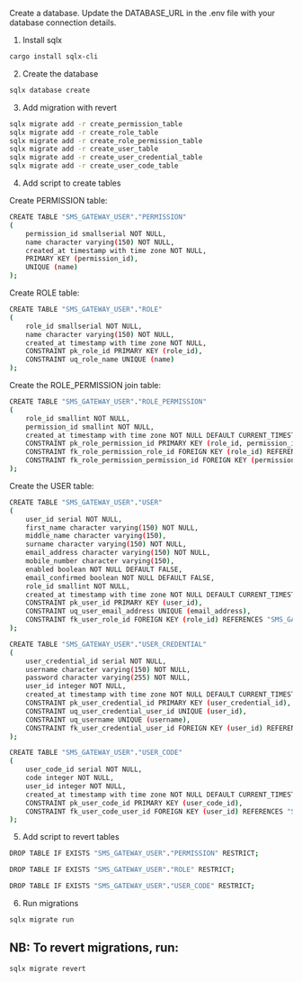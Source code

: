 
Create a database.
Update the DATABASE_URL in the .env file with your database connection details.

1. Install sqlx

```bash
cargo install sqlx-cli
```

2. Create the database 

```bash
sqlx database create
```

3. Add migration with revert

```bash
sqlx migrate add -r create_permission_table
sqlx migrate add -r create_role_table
sqlx migrate add -r create_role_permission_table
sqlx migrate add -r create_user_table
sqlx migrate add -r create_user_credential_table
sqlx migrate add -r create_user_code_table
```

4. Add script to create tables

Create PERMISSION table: 

```bash
CREATE TABLE "SMS_GATEWAY_USER"."PERMISSION"
(
    permission_id smallserial NOT NULL,
    name character varying(150) NOT NULL,
    created_at timestamp with time zone NOT NULL,
    PRIMARY KEY (permission_id),
    UNIQUE (name)
);
```

Create ROLE table: 

```bash
CREATE TABLE "SMS_GATEWAY_USER"."ROLE"
(
    role_id smallserial NOT NULL,
    name character varying(150) NOT NULL,
    created_at timestamp with time zone NOT NULL,
    CONSTRAINT pk_role_id PRIMARY KEY (role_id),
    CONSTRAINT uq_role_name UNIQUE (name)
);
```
Create the ROLE_PERMISSION join table:

```bash
CREATE TABLE "SMS_GATEWAY_USER"."ROLE_PERMISSION"
(
    role_id smallint NOT NULL,
    permission_id smallint NOT NULL,
    created_at timestamp with time zone NOT NULL DEFAULT CURRENT_TIMESTAMP,
    CONSTRAINT pk_role_permission_id PRIMARY KEY (role_id, permission_id),
    CONSTRAINT fk_role_permission_role_id FOREIGN KEY (role_id) REFERENCES "SMS_GATEWAY_USER"."ROLE" (role_id),
    CONSTRAINT fk_role_permission_permission_id FOREIGN KEY (permission_id) REFERENCES "SMS_GATEWAY_USER"."PERMISSION" (permission_id)
);
```

Create the USER table:

```bash
CREATE TABLE "SMS_GATEWAY_USER"."USER"
(
    user_id serial NOT NULL,
    first_name character varying(150) NOT NULL,
    middle_name character varying(150),
    surname character varying(150) NOT NULL,
    email_address character varying(150) NOT NULL,
    mobile_number character varying(150),
    enabled boolean NOT NULL DEFAULT FALSE,
    email_confirmed boolean NOT NULL DEFAULT FALSE,
    role_id smallint NOT NULL,
    created_at timestamp with time zone NOT NULL DEFAULT CURRENT_TIMESTAMP,
    CONSTRAINT pk_user_id PRIMARY KEY (user_id),
    CONSTRAINT uq_user_email_address UNIQUE (email_address),
    CONSTRAINT fk_user_role_id FOREIGN KEY (role_id) REFERENCES "SMS_GATEWAY_USER"."ROLE" (role_id)
);
```

```bash
CREATE TABLE "SMS_GATEWAY_USER"."USER_CREDENTIAL"
(
    user_credential_id serial NOT NULL,
    username character varying(150) NOT NULL,
    password character varying(255) NOT NULL,
    user_id integer NOT NULL,
    created_at timestamp with time zone NOT NULL DEFAULT CURRENT_TIMESTAMP,
    CONSTRAINT pk_user_credential_id PRIMARY KEY (user_credential_id),
    CONSTRAINT uq_user_credential_user_id UNIQUE (user_id),
    CONSTRAINT uq_username UNIQUE (username),
    CONSTRAINT fk_user_credential_user_id FOREIGN KEY (user_id) REFERENCES "SMS_GATEWAY_USER"."USER" (user_id)
);
```

```bash
CREATE TABLE "SMS_GATEWAY_USER"."USER_CODE"
(
    user_code_id serial NOT NULL,
    code integer NOT NULL,
    user_id integer NOT NULL,
    created_at timestamp with time zone NOT NULL DEFAULT CURRENT_TIMESTAMP,
    CONSTRAINT pk_user_code_id PRIMARY KEY (user_code_id),
    CONSTRAINT fk_user_code_user_id FOREIGN KEY (user_id) REFERENCES "SMS_GATEWAY_USER"."USER" (user_id)
);
```

5. Add script to revert tables

```bash
DROP TABLE IF EXISTS "SMS_GATEWAY_USER"."PERMISSION" RESTRICT;
```

```bash
DROP TABLE IF EXISTS "SMS_GATEWAY_USER"."ROLE" RESTRICT;
```

```bash
DROP TABLE IF EXISTS "SMS_GATEWAY_USER"."USER_CODE" RESTRICT;
```

6. Run migrations

```bash
sqlx migrate run
```

## NB: To revert migrations, run:

```bash
sqlx migrate revert
```